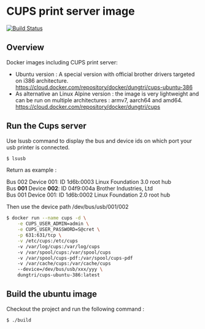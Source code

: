 # CUPS print server image
[![Build Status](https://drone.dungtri.be/api/badges/dungtri/cups/status.svg)](https://drone.dungtri.be/dungtri/cups)

## Overview
Docker images including CUPS print server:
- Ubuntu version : A special version with official brother drivers targeted on i386 architecture.<br />
https://cloud.docker.com/repository/docker/dungtri/cups-ubuntu-386 <br />
- As alternative an Linux Alpine version : the image is very lightweight and can be run on multiple architectures : armv7, aarch64 and amd64. <br />
https://cloud.docker.com/repository/docker/dungtri/cups <br />

## Run the Cups server
Use lsusb command to display the bus and device ids on which port your usb printer is connected.
```bash
$ lsusb
```

Return as example :<br/>

Bus 002 Device 001: ID 1d6b:0003 Linux Foundation 3.0 root hub<br/>
Bus **001** Device **002**: ID 04f9:004a Brother Industries, Ltd<br/>
Bus 001 Device 001: ID 1d6b:0002 Linux Foundation 2.0 root hub<br/>

Then use the device path /dev/bus/usb/001/002<br/>

```bash
$ docker run --name cups -d \
    -e CUPS_USER_ADMIN=admin \
    -e CUPS_USER_PASSWORD=S@cret \
    -p 631:631/tcp \
    -v /etc/cups:/etc/cups
    -v /var/log/cups:/var/log/cups
    -v /var/spool/cups:/var/spool/cups
    -v /var/spool/cups-pdf:/var/spool/cups-pdf
    -v /var/cache/cups:/var/cache/cups
    --device=/dev/bus/usb/xxx/yyy \
    dungtri/cups-ubuntu-386:latest
```

## Build the ubuntu image

Checkout the project and run the following command :

```bash
$ ./build
```
